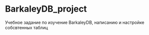 # BarkaleyDB_project
Учебное задание по изучение BarkaleyDB, написанию и настройке собсвтенных таблиц
